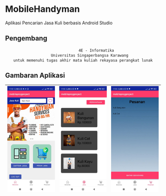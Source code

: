 # MobileHandyman
Aplikasi Pencarian Jasa Kuli berbasis Android Studio

## Pengembang
<div align="center">

                4E - Informatika
          Universitas Singaperbangsa Karawang
    untuk memenuhi tugas akhir mata kuliah rekayasa perangkat lunak

</div>


## Gambaran Aplikasi
| ![Gambar 1](img/Img1.jpg) | ![Gambar 2](img/Img2.jpg) | ![Gambar 3](img/Img3.jpg) |
|:------------------------:|:------------------------:|:------------------------:|
